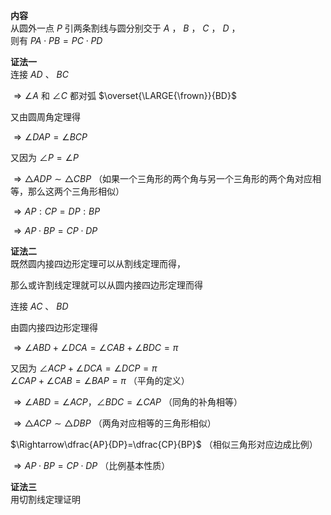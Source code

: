 **内容**  
从圆外一点 $P$ 引两条割线与圆分别交于 $A$ ， $B$ ， $C$ ， $D$ ，  
则有 $PA\cdot PB=PC\cdot PD$  
  
**证法一**  
连接 $AD$ 、 $BC$  
  
$\Rightarrow\angle A$ 和 $\angle C$ 都对弧 $\overset{\LARGE{\frown}}{BD}$  
  
又由圆周角定理得  
  
$\Rightarrow\angle DAP=\angle BCP$  
  
又因为 $\angle P=\angle P$  
  
$\Rightarrow\triangle ADP\sim\triangle CBP$ （如果一个三角形的两个角与另一个三角形的两个角对应相等，那么这两个三角形相似）  
  
$\Rightarrow AP:CP=DP:BP$  
  
$\Rightarrow AP\cdot BP=CP\cdot DP$  
  
**证法二**  
既然圆内接四边形定理可以从割线定理而得，  
  
那么或许割线定理就可以从圆内接四边形定理而得  
  
连接 $AC$ 、 $BD$  
  
由圆内接四边形定理得  
  
$\Rightarrow\angle ABD+\angle DCA=\angle CAB+\angle BDC=\pi$  
  
又因为 $\angle ACP+\angle DCA=\angle DCP=\pi$  
$\angle CAP+\angle CAB=\angle BAP=\pi$ （平角的定义）  
  
$\Rightarrow\angle ABD=\angle ACP，\angle BDC=\angle CAP$ （同角的补角相等）  
  
$\Rightarrow\triangle ACP\sim\triangle DBP$ （两角对应相等的三角形相似）  
  
$\Rightarrow\dfrac{AP}{DP}=\dfrac{CP}{BP}$ （相似三角形对应边成比例）  
  
$\Rightarrow AP\cdot BP=CP\cdot DP$ （比例基本性质）  
  
**证法三**  
用切割线定理证明  
